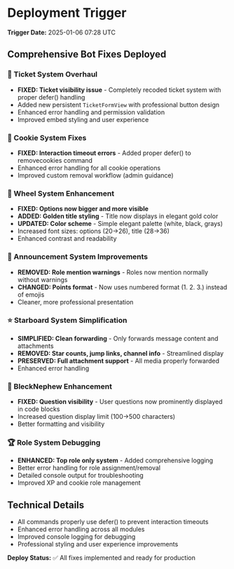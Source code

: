 # Deployment Trigger

**Trigger Date:** 2025-01-06 07:28 UTC

## Comprehensive Bot Fixes Deployed

### 🎫 Ticket System Overhaul
- **FIXED: Ticket visibility issue** - Completely recoded ticket system with proper defer() handling
- Added new persistent `TicketFormView` with professional button design
- Enhanced error handling and permission validation
- Improved embed styling and user experience

### 🍪 Cookie System Fixes  
- **FIXED: Interaction timeout errors** - Added proper defer() to removecookies command
- Enhanced error handling for all cookie operations
- Improved custom removal workflow (admin guidance)

### 🎡 Wheel System Enhancement
- **FIXED: Options now bigger and more visible** 
- **ADDED: Golden title styling** - Title now displays in elegant gold color
- **UPDATED: Color scheme** - Simple elegant palette (white, black, grays)
- Increased font sizes: options (20→26), title (28→36)
- Enhanced contrast and readability

### 📢 Announcement System Improvements
- **REMOVED: Role mention warnings** - Roles now mention normally without warnings
- **CHANGED: Points format** - Now uses numbered format (1. 2. 3.) instead of emojis
- Cleaner, more professional presentation

### ⭐ Starboard System Simplification  
- **SIMPLIFIED: Clean forwarding** - Only forwards message content and attachments
- **REMOVED: Star counts, jump links, channel info** - Streamlined display
- **PRESERVED: Full attachment support** - All media properly forwarded
- Enhanced error handling

### 🤖 BleckNephew Enhancement
- **FIXED: Question visibility** - User questions now prominently displayed in code blocks
- Increased question display limit (100→500 characters)
- Better formatting and visibility

### 🏆 Role System Debugging
- **ENHANCED: Top role only system** - Added comprehensive logging
- Better error handling for role assignment/removal  
- Detailed console output for troubleshooting
- Improved XP and cookie role management

## Technical Details
- All commands properly use defer() to prevent interaction timeouts
- Enhanced error handling across all modules
- Improved console logging for debugging
- Professional styling and user experience improvements

**Deploy Status:** ✅ All fixes implemented and ready for production